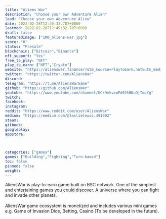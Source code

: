 ```yaml
---
title: "Aliens War"
description: "Choose your own Adventure Alien"
lead: "Choose your own Adventure Alien"
date: 2022-02-28T12:49:32.707+0800
lastmod: 2022-02-28T12:49:32.707+0800
draft: false
featuredImage: ["100_aliens-war.jpg"]
score: "0"
status: "Presale"
blockchain: ["Bitcoin","Binance"]
nft_support: "Yes"
free_to_play: "NFT"
play_to_earn: ["NFT","Crypto"]
website: "https://alienswar.finance/?utm_source=PlayToEarn.net&utm_medium=organic&utm_campaign=gamepage"
twitter: "https://twitter.com/AliensWar"
discord: 
telegram: "https://t.me/AliensWarGame"
github: "https://github.com/AliensWar"
youtube: "https://www.youtube.com/channel/UCx9mkvxoPd62kBKuQjTmcYg"
twitch: 
facebook: 
instagram: 
reddit: "https://www.reddit.com/user/AliensWar"
medium: "https://medium.com/@leslielewis.491992"
steam: 
gitbook: 
googleplay: 
appstore: 

  
    
categories: ["games"]
games: ["Building","Fighting","Turn-based"]
toc: false
pinned: false
weight: 
---
```

AliensWar is play-to-earn game built on BSC network. One of the simplest and entertaining games you could discover. A universe where you can fight and invade other planets. <br> <br> AliensWar game ecosystem is monetized and includes various mini games e.g. Game of Invasion Dice, Betting, Casino (To be developed in the future).